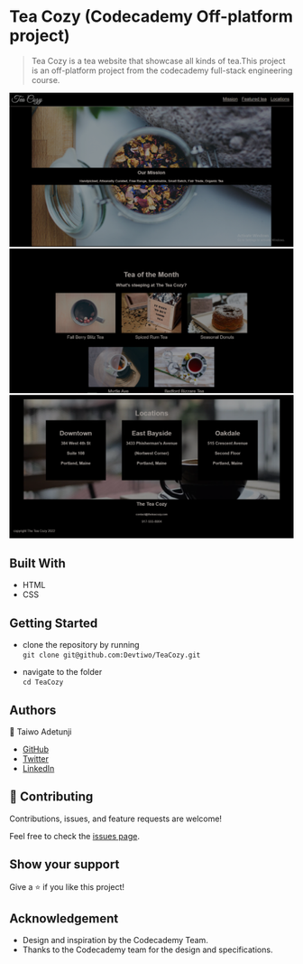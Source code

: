 # Tea Cozy (Codecademy Off-platform project)

> Tea Cozy is a tea website that showcase all kinds of tea.This project is an off-platform project from the codecademy full-stack engineering course. 

![screenshot](images/Capture1.PNG)
![screenshot](images/Capture2.PNG)
![screenshot](images/Capture3.PNG)


## Built With

- HTML
- CSS


## Getting Started
- clone the repository by running\
    `git clone git@github.com:Devtiwo/TeaCozy.git`

- navigate to the folder\
    `cd TeaCozy`


## Authors

👤 Taiwo Adetunji

- [GitHub](https://github.com/Devtiwo)
- [Twitter](https://twitter.com/devtiwo)
- [LinkedIn](https://www.linkedin.com/in/taiwo-adetunji-860666225/)


## 🤝 Contributing

Contributions, issues, and feature requests are welcome!

Feel free to check the [issues page](https://github.com/Devtiwo/TeaCozy/issues).

## Show your support

Give a ⭐️ if you like this project!

## Acknowledgement

- Design and inspiration by the Codecademy Team.
- Thanks to the Codecademy team for the design and specifications.
